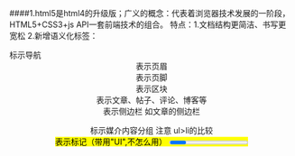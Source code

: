 ####1.html5是html4的升级版；广义的概念：代表着浏览器技术发展的一阶段，HTML5+CSS3+js API一套前端技术的组合。
	特点：1.文档结构更简洁、书写更宽松 
		 2.新增语义化标签： 
		   <nav>标示导航 
		   <header>表示页眉 
		   <footer>表示页脚 
		   <section>表示区块 
		   <article>表示文章、帖子、评论、博客等 
		   <aside>表示侧边栏 如文章的侧边栏 
		   <figure>标示媒介内容分组 注意 ul>li的比较  
		   <mark>表示标记（带用"UI",不怎么用）
		   <progress>表示进度（带用"UI"，不怎么用） 
           <time>标示日期
####2.标签语义化：在合适的地方用合适的标签，对搜索引擎seo优化有好处
	p：段落   h1:标题
	div:可以放任何东西  
####3.IE8以下不兼容htm5的新标签。 
	实际开发过程中可以通过检查IE版本来加载第三方的一个JS库来解决兼容问题，实际原理是将新标签全部通过 
	document.createElement('tagName')来创建一遍。如下： 

	条件注释,如果满足条件就执行，不满足条件就注释：
	<!--[if lte IE 8]> 
		<script src="./js/html5shiv.min.js"></script> 
	<![endif]-->  
	l:less 		更小
	t:than 		比
	e:equals 	等于
	g:great		更大
	
####4.html5新增表单属性type类型 
	email     邮箱格式
	color 	  拾色器
	url 	  只能输入url格式
	number 	  只能输入数字
	range 	  范围，滑动条
	tel 	  号码
	search    搜索框
	time      时间
	date      日期
	week 	  周
	month	  月 

####5.html5新增表单元素 
	datalist    数据列表标签,input输入框属性list指定datalist的id,组合可以做下拉选择菜单
    output      输出
    keygen      加密
    meter       度量器 属性value、min、max、low、high,当value小于low或高于high时，会显示警告色
    progress    进度条 

####6.html5新增表单属性 
	placeholder		提示文字（占位符） 
	autofocus		自动获取焦点，属性值和属性名相同时，可以不写属性值
	autocomplete	自动匹配已经输入的内容，on(默认开启)，off 关闭 
	required	    必填项，空值会提示 
	multiple		多选 
	novalidata		关闭表单自动验证功能（只能加给form） 
    pattern			正则表达式
	
####7.html5新增表单事件 
    oninput        当用户输入的时候触发
    oninvalid      当验证不通过时触发，可用于设置提示文字 this.setCustomValidity("提示文字")